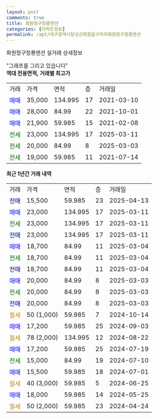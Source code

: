 ```yaml
---
layout: post
comments: true
title: 화원청구청룡맨션
categories: [아파트정보]
permalink: /apt/대구광역시달성군화원읍구라리화원청구청룡맨션
---
```


화원청구청룡맨션 실거래 상세정보

<script type="text/javascript">
  google.charts.load('current', {'packages':['line', 'corechart']});
  google.charts.setOnLoadCallback(drawChart);

  function drawChart() {
    var data = new google.visualization.DataTable();
    data.addColumn('date', '거래일');
    data.addColumn('number', "매매");
    data.addColumn('number', "전세");
    data.addColumn('number', "전매");

    data.addRows([[new Date(Date.parse("2025-04-13")), null, null, 15500], [new Date(Date.parse("2025-03-11")), 23000, null, null], [new Date(Date.parse("2025-03-11")), null, 23000, null], [new Date(Date.parse("2025-03-11")), null, null, 23000], [new Date(Date.parse("2025-03-04")), 18700, null, null], [new Date(Date.parse("2025-03-04")), null, 18700, null], [new Date(Date.parse("2025-03-04")), null, null, 18700], [new Date(Date.parse("2025-03-03")), 20000, null, null], [new Date(Date.parse("2025-03-03")), null, 20000, null], [new Date(Date.parse("2025-03-03")), null, null, 20000], [new Date(Date.parse("2024-10-14")), null, null, null], [new Date(Date.parse("2024-09-03")), 17200, null, null], [new Date(Date.parse("2024-08-22")), null, null, null], [new Date(Date.parse("2024-07-19")), 17200, null, null], [new Date(Date.parse("2024-07-10")), null, 15000, null], [new Date(Date.parse("2024-07-01")), 15500, null, null], [new Date(Date.parse("2024-06-25")), null, null, null], [new Date(Date.parse("2024-05-25")), 18000, null, null], [new Date(Date.parse("2024-04-24")), null, null, null]]);

    var options = {
      hAxis: {
        format: 'yyyy/MM/dd'
      },    
      lineWidth: 0,
      pointsVisible: true,    
      title: '최근 1년간 유형별 실거래가 분포',
      legend: { position: 'bottom' }
    };

    var formatter = new google.visualization.NumberFormat({pattern:'###,###'} );
    formatter.format(data, 1);
    formatter.format(data, 2);
    
    setTimeout(function() {
        var chart = new google.visualization.LineChart(document.getElementById('columnchart_material'));
        chart.draw(data, (options));
        document.getElementById('loading').style.display = 'none';
    }, 200);
  }
</script>


<div id="loading" style="z-index:20; display: block; margin-left: 0px">"그래프를 그리고 있습니다"</div>
<div id="columnchart_material" style="width: 95%; margin-left: 0px; display: block"></div>
<!-- contents start -->
<b>역대 전용면적, 거래별 최고가</b>
<table class="sortable">
    <tr>
      <td>거래</td>
      <td>가격</td>
      <td>면적</td>
      <td>층</td>
      <td>거래일</td>
    </tr>
        <tr>
          <td><a style="color: blue">매매</a></td>
          <td>35,000</td>
          <td>134.995</td>
          <td>17</td>
          <td>2021-03-10</td>
        </tr>            <tr>
          <td><a style="color: blue">매매</a></td>
          <td>28,000</td>
          <td>84.99</td>
          <td>22</td>
          <td>2021-10-01</td>
        </tr>            <tr>
          <td><a style="color: blue">매매</a></td>
          <td>21,900</td>
          <td>59.985</td>
          <td>15</td>
          <td>2021-02-08</td>
        </tr>        
        <tr>
              <td><a style="color: darkgreen">전세</a></td>
              <td>23,000</td>
              <td>134.995</td>
              <td>17</td>
              <td>2025-03-11</td>
            </tr>            <tr>
              <td><a style="color: darkgreen">전세</a></td>
              <td>20,000</td>
              <td>84.99</td>
              <td>8</td>
              <td>2025-03-03</td>
            </tr>            <tr>
              <td><a style="color: darkgreen">전세</a></td>
              <td>19,000</td>
              <td>59.985</td>
              <td>11</td>
              <td>2021-07-14</td>
            </tr>        
    
</table>

<b>최근 1년간 거래 내역</b>

<table class="sortable">
    <tr>
      <td>거래</td>
      <td>가격</td>
      <td>면적</td>
      <td>층</td>
      <td>거래일</td>
    </tr>
    <tr>
      <td><a style="color: darkblue">전매</a></td>
      <td>15,500</td>
      <td>59.985</td>
      <td>23</td>
      <td>2025-04-13</td>
    </tr>          <tr>
      <td><a style="color: blue">매매</a></td>
      <td>23,000</td>
      <td>134.995</td>
      <td>17</td>
      <td>2025-03-11</td>
    </tr>          <tr>
      <td><a style="color: darkgreen">전세</a></td>
      <td>23,000</td>
      <td>134.995</td>
      <td>17</td>
      <td>2025-03-11</td>
    </tr>          <tr>
      <td><a style="color: darkblue">전매</a></td>
      <td>23,000</td>
      <td>134.995</td>
      <td>17</td>
      <td>2025-03-11</td>
    </tr>          <tr>
      <td><a style="color: blue">매매</a></td>
      <td>18,700</td>
      <td>84.99</td>
      <td>11</td>
      <td>2025-03-04</td>
    </tr>          <tr>
      <td><a style="color: darkgreen">전세</a></td>
      <td>18,700</td>
      <td>84.99</td>
      <td>11</td>
      <td>2025-03-04</td>
    </tr>          <tr>
      <td><a style="color: darkblue">전매</a></td>
      <td>18,700</td>
      <td>84.99</td>
      <td>11</td>
      <td>2025-03-04</td>
    </tr>          <tr>
      <td><a style="color: blue">매매</a></td>
      <td>20,000</td>
      <td>84.99</td>
      <td>8</td>
      <td>2025-03-03</td>
    </tr>          <tr>
      <td><a style="color: darkgreen">전세</a></td>
      <td>20,000</td>
      <td>84.99</td>
      <td>8</td>
      <td>2025-03-03</td>
    </tr>          <tr>
      <td><a style="color: darkblue">전매</a></td>
      <td>20,000</td>
      <td>84.99</td>
      <td>8</td>
      <td>2025-03-03</td>
    </tr>          <tr>
      <td><a style="color: darkgoldenrod">월세</a></td>
      <td>50 (1,000)</td>
      <td>59.985</td>
      <td>7</td>
      <td>2024-10-14</td>
    </tr>          <tr>
      <td><a style="color: blue">매매</a></td>
      <td>17,200</td>
      <td>59.985</td>
      <td>25</td>
      <td>2024-09-03</td>
    </tr>          <tr>
      <td><a style="color: darkgoldenrod">월세</a></td>
      <td>78 (2,000)</td>
      <td>134.995</td>
      <td>12</td>
      <td>2024-08-22</td>
    </tr>          <tr>
      <td><a style="color: blue">매매</a></td>
      <td>17,200</td>
      <td>59.985</td>
      <td>25</td>
      <td>2024-07-19</td>
    </tr>          <tr>
      <td><a style="color: darkgreen">전세</a></td>
      <td>15,000</td>
      <td>84.99</td>
      <td>19</td>
      <td>2024-07-10</td>
    </tr>          <tr>
      <td><a style="color: blue">매매</a></td>
      <td>15,500</td>
      <td>59.985</td>
      <td>18</td>
      <td>2024-07-01</td>
    </tr>          <tr>
      <td><a style="color: darkgoldenrod">월세</a></td>
      <td>40 (3,000)</td>
      <td>59.985</td>
      <td>5</td>
      <td>2024-06-25</td>
    </tr>          <tr>
      <td><a style="color: blue">매매</a></td>
      <td>18,000</td>
      <td>59.985</td>
      <td>14</td>
      <td>2024-05-25</td>
    </tr>          <tr>
      <td><a style="color: darkgoldenrod">월세</a></td>
      <td>50 (2,000)</td>
      <td>59.985</td>
      <td>23</td>
      <td>2024-04-24</td>
    </tr>      </table>
<!-- contents end -->    

